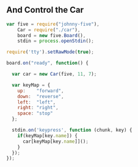 ##  And Control the Car

<style>
.reveal pre code {
    max-height: 600px;
}
</style>

```js
var five = require("johnny-five"),
    Car = require("./car"),
    board = new five.Board(),
    stdin = process.openStdin(); 

require('tty').setRawMode(true);    

board.on("ready", function() {

  var car = new Car(five, 11, 7);

  var keyMap = {
    up:    "forward",
    down:  "reverse",
    left:  "left",
    right: "right",
    space: "stop"
  };

  stdin.on('keypress', function (chunk, key) {
    if(keyMap[key.name]) {
      car[keyMap[key.name]]();
    }
  });
});
```